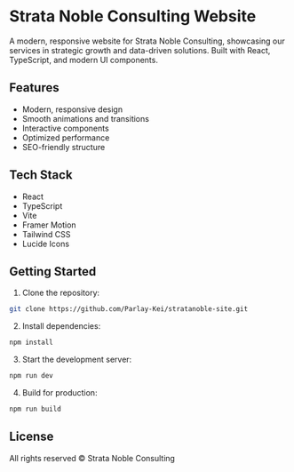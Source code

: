 # Strata Noble Consulting Website

A modern, responsive website for Strata Noble Consulting, showcasing our services in strategic growth and data-driven solutions. Built with React, TypeScript, and modern UI components.

## Features

- Modern, responsive design
- Smooth animations and transitions
- Interactive components
- Optimized performance
- SEO-friendly structure

## Tech Stack

- React
- TypeScript
- Vite
- Framer Motion
- Tailwind CSS
- Lucide Icons

## Getting Started

1. Clone the repository:
```bash
git clone https://github.com/Parlay-Kei/stratanoble-site.git
```

2. Install dependencies:
```bash
npm install
```

3. Start the development server:
```bash
npm run dev
```

4. Build for production:
```bash
npm run build
```

## License

All rights reserved © Strata Noble Consulting 
